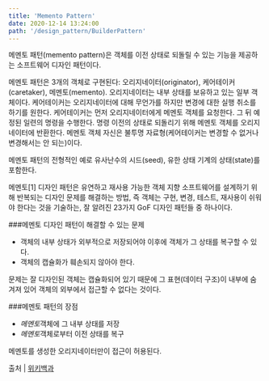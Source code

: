 ```yaml
---
title: 'Memento Pattern'
date: 2020-12-14 13:24:00
path: '/design_pattern/BuilderPattern'
---
```


메멘토 패턴(memento pattern)은 객체를 이전 상태로 되돌릴 수 있는 기능을 제공하는 소프트웨어 디자인 패턴이다. 

메멘토 패턴은 3개의 객체로 구현된다: 오리지네이터(originator), 케어테이커(caretaker), 메멘토(memento). 오리지네이터는 내부 상태를 보유하고 있는 일부 객체이다. 케어테이커는 오리지네이터에 대해 무언가를 하지만 변경에 대한 실행 취소를 하기를 원한다. 케어테이커는 먼저 오리지네이터에게 메멘토 객체를 요청한다. 그 뒤 예정된 일련의 명령을 수행한다. 명령 이전의 상태로 되돌리기 위해 메멘토 객체를 오리지네이터에 반환한다. 메멘토 객체 자신은 불투명 자료형(케어테이커는 변경할 수 없거나 변경해서는 안 되는)이다.

메멘토 패턴의 전형적인 예로 유사난수의 시드(seed), 유한 상태 기계의 상태(state)를 포함한다.

메멘토[1] 디자인 패턴은 유연하고 재사용 가능한 객체 지향 소프트웨어를 설계하기 위해 반복되는 디자인 문제를 해결하는 방법, 즉 객체는 구현, 변경, 테스트, 재사용이 쉬워야 한다는 것을 기술하는, 잘 알려진 23가지 GoF 디자인 패턴들 중 하나이다. 

###메멘토 디자인 패턴이 해결할 수 있는 문제
* 객체의 내부 상태가 외부적으로 저장되어야 이후에 객체가 그 상태를 복구할 수 있다.
* 객체의 캡슐화가 훼손되지 않아야 한다.

문제는 잘 디자인된 객체는 캡슐화되어 있기 때문에 그 표현(데이터 구조)이 내부에 숨겨져 있어 객체의 외부에서 접근할 수 없다는 것이다.

###메멘토 패턴의 장점 
* *메멘토*객체에 그 내부 상태를 저장
* *메멘토*객체로부터 이전 상태를 복구

메멘토를 생성한 오리지네이터만이 접근이 허용된다.



출처 | [위키백과]('https://ko.wikipedia.org/wiki/%EB%A9%94%EB%A9%98%ED%86%A0_%ED%8C%A8%ED%84%B4')
